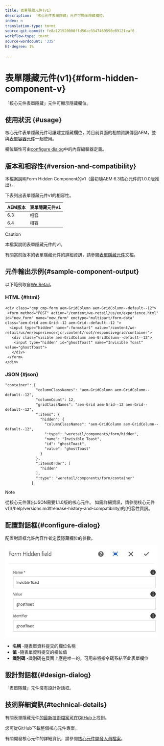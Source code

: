 ```yaml
---
title: 表單隱藏元件(v1)
description: 「核心元件表單隱藏」元件可顯示隱藏欄位。
index: n
translation-type: tm+mt
source-git-commit: fe8a121520000ffd56ae3347469590e89121eaf0
workflow-type: tm+mt
source-wordcount: '335'
ht-degree: 1%

---
```



# 表單隱藏元件(v1){#form-hidden-component-v}

「核心元件表單隱藏」元件可顯示隱藏欄位。

## 使用狀況 {#usage}

核心元件表單隱藏元件可讓建立隱藏欄位，將目前頁面的相關資訊傳回AEM，並與[表單容器元件](form-container-v1.md)一起使用。

欄位屬性可由[configure dialog](#configure-dialog)中的內容編輯器定義。

## 版本和相容性{#version-and-compatibility}

本檔案說明Form Hidden Component的v1（最初隨AEM 6.3核心元件的1.0.0版推出）。

下表列出表單隱藏元件v1的相容性。

| AEM版本 | 表單隱藏元件v1 |
|--- |--- |
| 6.3 | 相容 |
| 6.4 | 相容 |

>[!CAUTION]
>
>本檔案說明表單隱藏元件的v1。
>
>有關當前版本的表單隱藏元件的詳細資訊，請參閱[表單隱藏元件](/help/components/forms/form-hidden.md)文檔。

## 元件輸出示例{#sample-component-output}

以下範例取自[We.Retail](https://helpx.adobe.com/experience-manager/6-4/sites/developing/using/we-retail.html)。

### HTML {#html}

```
<div class="cmp cmp-form aem-GridColumn aem-GridColumn--default--12">
 <form method="POST" action="/content/we-retail/us/en/experience.html" id="new_form" name="new_form" enctype="multipart/form-data" class="aem-Grid aem-Grid--12 aem-Grid--default--12 ">
  <input type="hidden" name=":formstart" value="/content/we-retail/us/en/experience/jcr:content/root/responsivegrid/container">
   <div class="visible aem-GridColumn aem-GridColumn--default--12">
    <input type="hidden" id="ghostToast" name="Invisible Toast" value="ghostToast">
   </div>
 </form>
</div>
```

### JSON {#json}

```
"container": {
              "columnClassNames": "aem-GridColumn aem-GridColumn--default--12",
              "columnCount": 12,
              "gridClassNames": "aem-Grid aem-Grid--12 aem-Grid--default--12",
              ":items": {
                "hidden": {
                  "columnClassNames": "aem-GridColumn aem-GridColumn--default--12",
                  ":type": "weretail/components/form/hidden",
                  "name": "Invisible Toast",
                  "id": "ghostToast",
                  "value": "ghostToast"
                }
              },
              ":itemsOrder": [
                "hidden"
              ],
              ":type": "weretail/components/form/container"
            }
```

>[!NOTE]
>
>從核心元件匯出JSON需要1.1.0版的核心元件。 如需詳細資訊，請參閱核心元件v1](/help/versions.md#release-history-and-compatibility)的[相容性資訊。

## 配置對話框{#configure-dialog}

配置對話框允許內容作者定義隱藏欄位的參數。

![](/help/assets/chlimage_1-26.png)

* **名稱** -隨表單資料提交的欄位名稱
* **值** -隨表單資料提交的欄位值
* **識別碼** -識別碼在頁面上應是唯一的，可用來將指令碼系結至此表單欄位

## 設計對話框{#design-dialog}

「表單隱藏」元件沒有設計對話框。

## 技術詳細資訊{#technical-details}

有關表單隱藏元件[的最新技術檔案可在GitHub](https://github.com/adobe/aem-core-wcm-components/tree/master/content/src/content/jcr_root/apps/core/wcm/components/form/hidden/v1/hidden)上找到。

您可從GitHub下載整個核心元件專案。

有關開發核心元件的詳細資訊，請參閱[核心元件開發人員檔案](/help/developing/overview.md)。
